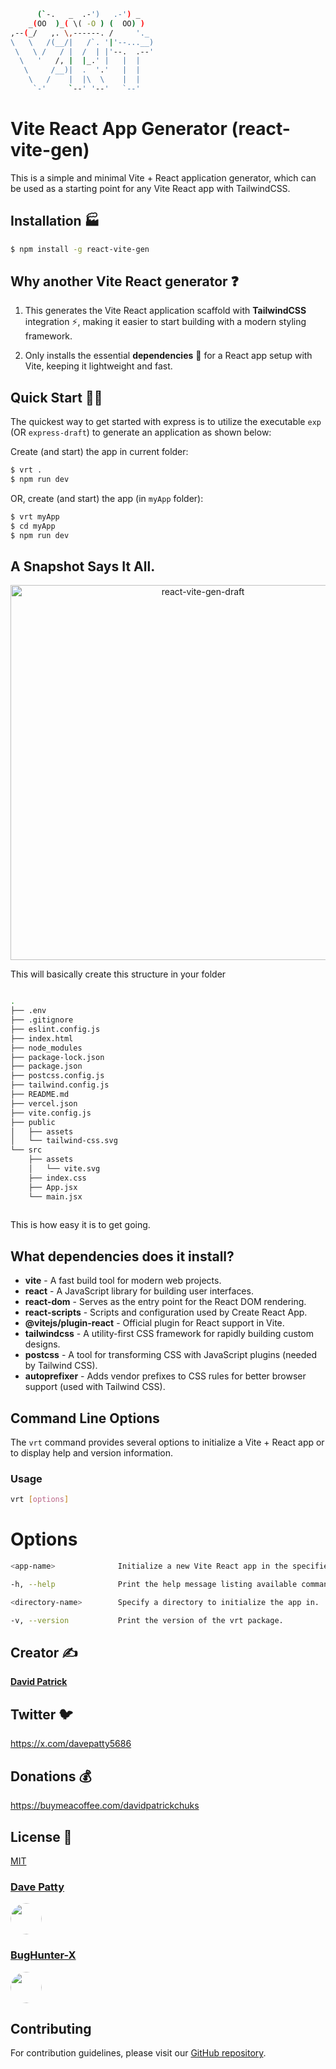```bash
      (`-.   _  .-')   .-') _    
    _(OO  )_( \( -O ) (  OO) )   
,--(_/   ,. \,------. /     '._  
\   \   /(__/|   /`. '|'--...__) 
 \   \ /   / |  /  | |'--.  .--' 
  \   '   /, |  |_.' |   |  |    
   \     /__)|  .  '.'   |  |    
    \   /    |  |\  \    |  |    
     `-'     `--' '--'   `--' 
```

# Vite React App Generator (react-vite-gen)

This is a simple and minimal Vite + React application generator, which can be used as a starting point for any Vite React app with TailwindCSS.

## Installation 🏭

```bash
$ npm install -g react-vite-gen
```

## Why another Vite React generator ❓

1.  This generates the Vite React application scaffold with **TailwindCSS** integration ⚡, making it easier to start building with a modern styling framework.

2.  Only installs the essential **dependencies** 🔑 for a React app setup with Vite, keeping it lightweight and fast.

## Quick Start 🏃‍♂️

The quickest way to get started with express is to utilize the executable `exp` (OR `express-draft`) to generate an application as shown below:

Create (and start) the app in current folder:

```bash
$ vrt .
$ npm run dev
```

OR, create (and start) the app (in `myApp` folder):

```bash
$ vrt myApp
$ cd myApp
$ npm run dev
```

## A Snapshot Says It All.

<p align='center'>
<img src='https://raw.githubusercontent.com/David-patrick-chuks/react-vite-gen/refs/heads/main/SCREENCAST.svg' width='600' alt='react-vite-gen-draft'>
</p>


This will basically create this structure in your folder

```bash

.
├── .env
├── .gitignore
├── eslint.config.js
├── index.html
├── node_modules
├── package-lock.json
├── package.json
├── postcss.config.js
├── tailwind.config.js
├── README.md
├── vercel.json
├── vite.config.js
├── public
│   ├── assets
│   └── tailwind-css.svg
└── src
    ├── assets
    │   └── vite.svg
    ├── index.css
    ├── App.jsx
    └── main.jsx
            
```

This is how easy it is to get going.


## What dependencies does it install?

- **vite** - A fast build tool for modern web projects.
- **react** - A JavaScript library for building user interfaces.
- **react-dom** - Serves as the entry point for the React DOM rendering.
- **react-scripts** - Scripts and configuration used by Create React App.
- **@vitejs/plugin-react** - Official plugin for React support in Vite.
- **tailwindcss** - A utility-first CSS framework for rapidly building custom designs.
- **postcss** - A tool for transforming CSS with JavaScript plugins (needed by Tailwind CSS).
- **autoprefixer** - Adds vendor prefixes to CSS rules for better browser support (used with Tailwind CSS).

## Command Line Options

The `vrt` command provides several options to initialize a Vite + React app or to display help and version information.

### Usage
```bash
vrt [options]
```
# Options

```bash
<app-name>              Initialize a new Vite React app in the specified directory.

-h, --help              Print the help message listing available command line options.

<directory-name>        Specify a directory to initialize the app in.

-v, --version           Print the version of the vrt package.
```

## Creator ✍️

[**David Patrick**](https://davidtsx.vercel.app)

## Twitter 🐦

https://x.com/davepatty5686

## Donations 💰

https://buymeacoffee.com/davidpatrickchuks

## License 🎫

[MIT](LICENSE)

### [Dave Patty](https://github.com/David-patrick-chuks) 

<div style="display: inline-block; margin-right: 10px; overflow: hidden; border-radius: 50%;">
  <img src="https://avatars.githubusercontent.com/u/161928481?v=4" width="50" height="50" style="border-radius: 100%;" />
</div>

### [BugHunter-X](https://github.com/BugHunter-X) 
<div style="display: inline-block; overflow: hidden; border-radius: 50%;">
  <img src="https://avatars.githubusercontent.com/u/190237249?v=4" width="50" height="50" style="border-radius: 100%;" />
</div>

## Contributing

For contribution guidelines, please visit our [GitHub repository](https://github.com/David-patrick-chuks/react-vite-gen/blob/main/CONTRIBUTE.md).